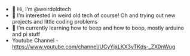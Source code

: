 - 👋 Hi, I’m @weirdoldtech
- 👀 I’m interested in weird old tech of course! Oh and trying out new projects and little coding problems
- 🌱 I’m currently learning how to beep and how to boop, mostly arduino and pi stuff
- Youtube Channel - https://www.youtube.com/channel/UCyYjxLKX3yTKds-_ZX0nWug
